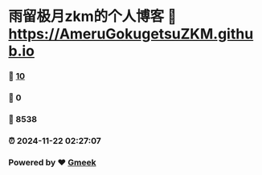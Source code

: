 # 雨留极月zkm的个人博客 :link: https://AmeruGokugetsuZKM.github.io 
### :page_facing_up: [10](https://AmeruGokugetsuZKM.github.io/tag.html) 
### :speech_balloon: 0 
### :hibiscus: 8538 
### :alarm_clock: 2024-11-22 02:27:07 
### Powered by :heart: [Gmeek](https://github.com/Meekdai/Gmeek)
